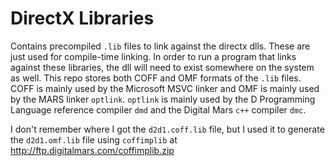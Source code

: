 # DirectX Libraries

Contains precompiled `.lib` files to link against the directx dlls.  These are just used for compile-time linking.  In order to run a program that links against these libraries, the dll will need to exist somewhere on the system as well.  This repo stores both COFF and OMF formats of the `.lib` files.  COFF is mainly used by the Microsoft MSVC linker and OMF is mainly used by the MARS linker `optlink`.  `optlink` is mainly used by the D Programming Language reference compiler `dmd` and the Digital Mars `c++` compiler `dmc`.

I don't remember where I got the `d2d1.coff.lib` file, but I used it to generate the `d2d1.omf.lib` file using `coffimplib` at http://ftp.digitalmars.com/coffimplib.zip
